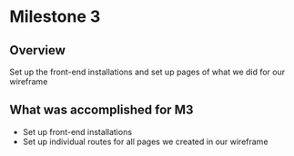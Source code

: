 # Milestone 3

## Overview
Set up the front-end installations and set up pages of what we did for our wireframe

## What was accomplished for M3
- Set up front-end installations
- Set up individual routes for all pages we created in our wireframe

